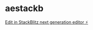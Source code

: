 # aestackb

[Edit in StackBlitz next generation editor ⚡️](https://stackblitz.com/~/github.com/allyelvis/aestackb)
